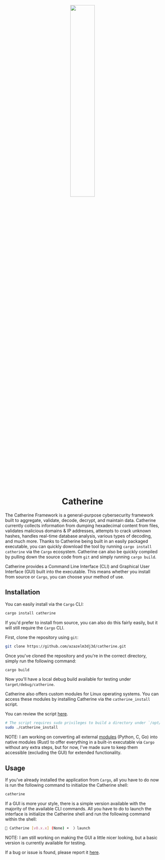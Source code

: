 <div align="center">
    <img src="https://raw.githubusercontent.com/azazelm3dj3d/catherine/main/assets/catherine_icon.png" width="40%" />
</div>

<h1 align="center">
    Catherine
</h1>

The Catherine Framework is a general-purpose cybersecurity framework built to aggregate, validate, decode, decrypt, and maintain data. Catherine currently collects information from dumping hexadecimal content from files, validates malicious domains & IP addresses, attempts to crack unknown hashes, handles real-time database analysis, various types of decoding, and much more. Thanks to Catherine being built in an easily packaged executable, you can quickly download the tool by running `cargo install catherine` via the `Cargo` ecosystem. Catherine can also be quickly compiled by pulling down the source code from `git` and simply running `cargo build`.

Catherine provides a Command Line Interface (CLI) and Graphical User Interface (GUI) built into the executable. This means whether you install from source or `Cargo`, you can choose your method of use.

## Installation

You can easily install via the `Cargo` CLI:

```bash
cargo install catherine
```

If you'd prefer to install from source, you can also do this fairly easily, but it will still require the `Cargo` CLI.

First, clone the repository using `git`:

```bash
git clone https://github.com/azazelm3dj3d/catherine.git
```

Once you've cloned the repository and you're in the correct directory, simply run the following command:

```bash
cargo build
```

Now you'll have a local debug build available for testing under `target/debug/catherine`.

Catherine also offers custom modules for Linux operating systems. You can access these modules by installing Catherine via the `catherine_install` script.

You can review the script [here](https://github.com/azazelm3dj3d/catherine/blob/main/catherine_install).

```bash
# The script requires sudo privileges to build a directory under `/opt/catherine/`
sudo ./catherine_install
```

NOTE: I am working on converting all external [modules](https://github.com/azazelm3dj3d/catherine-modules) (Python, C, Go) into native modules (Rust) to offer everything in a built-in executable via `Cargo` without any extra steps, but for now, I've made sure to keep them accessible (excluding the GUI) for extended functionality.

## Usage

If you've already installed the application from `Cargo`, all you have to do now is run the following command to initialize the Catherine shell:

```bash
catherine
```

If a GUI is more your style, there is a simple version available with the majority of the available CLI commands. All you have to do to launch the interface is initialize the Catherine shell and run the following command within the shell:

```bash
🦀 Catherine [v0.x.x] (None) ☀️  〉launch
```

NOTE: I am still working on making the GUI a little nicer looking, but a basic version is currently available for testing.

If a bug or issue is found, please report it [here](https://github.com/azazelm3dj3d/catherine/issues).